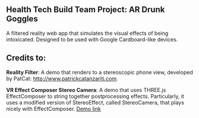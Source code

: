 ## Health Tech Build Team Project: AR Drunk Goggles

A filtered reality web app that simulates the visual effects of being intoxicated. Designed to be used with Google Cardboard-like devices.

## Credits to:

**Reality Filter**: A demo that renders to a stereoscopic phone view, developed by PatCat: http://www.patrickcatanzariti.com.

**VR Effect Composer Stereo Camera**: A demo that uses THREE.js EffectComposer to string together postprocessing effects. Particularly, it uses a modified version of StereoEffect, called StereoCamera, that plays nicely with EffectComposer. [Demo link](https://rawgit.com/owntheweb/three.js/dev/examples/vr_effect_composer_stereo_camera.html)